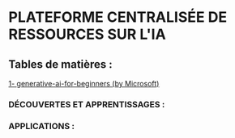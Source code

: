 # PLATEFORME CENTRALISÉE DE RESSOURCES SUR L'IA

## Tables de matières :  
[1- generative-ai-for-beginners (by Microsoft)](https://github.com/microsoft/generative-ai-for-beginners)

### DÉCOUVERTES ET APPRENTISSAGES :  


### APPLICATIONS :  
